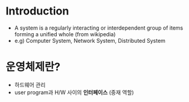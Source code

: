 # Introduction

* A system is a regularly interacting or interdependent group of items forming a unified whole (from wikipedia)  
* e.g) Computer System, Network System, Distributed System  

# 운영체제란?  
* 하드웨어 관리  
* user program과 H/W 사이의 <b>인터페이스</b> (중재 역할)  

